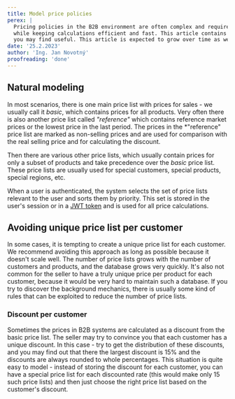 ```yaml
---
title: Model price policies
perex: |
  Pricing policies in the B2B environment are often complex and require a lot of creativity to model them accurately 
  while keeping calculations efficient and fast. This article contains various approaches we've used in the past that 
  you may find useful. This article is expected to grow over time as we discover new approaches.
date: '25.2.2023'
author: 'Ing. Jan Novotný'
proofreading: 'done'
---
```


## Natural modeling

In most scenarios, there is one main price list with prices for sales - we usually call it *basic*, which contains 
prices for all products. Very often there is also another price list called *"reference"* which contains reference 
market prices or the lowest price in the last period. The prices in the *"reference" price list are marked as 
non-selling prices and are used for comparison with the real selling price and for calculating the discount.

Then there are various other price lists, which usually contain prices for only a subset of products and take precedence
over the *basic* price list. These price lists are usually used for special customers, special products, special 
regions, etc.

When a user is authenticated, the system selects the set of price lists relevant to the user and sorts them by priority. 
This set is stored in the user's session or in a [JWT token](https://en.wikipedia.org/wiki/JSON_Web_Token) and is used 
for all price calculations.

## Avoiding unique price list per customer

In some cases, it is tempting to create a unique price list for each customer. We recommend avoiding this approach as 
long as possible because it doesn't scale well. The number of price lists grows with the number of customers and 
products, and the database grows very quickly. It's also not common for the seller to have a truly unique price per 
product for each customer, because it would be very hard to maintain such a database. If you try to discover 
the background mechanics, there is usually some kind of rules that can be exploited to reduce the number of price lists.

### Discount per customer

Sometimes the prices in B2B systems are calculated as a discount from the basic price list. The seller may try to 
convince you that each customer has a unique discount. In this case - try to get the distribution of these discounts,
and you may find out that there the largest discount is 15% and the discounts are always rounded to whole percentages.
This situation is quite easy to model - instead of storing the discount for each customer, you can have a special price 
list for each discounted rate (this would make only 15 such price lists) and then just choose the right price list based 
on the customer's discount.

